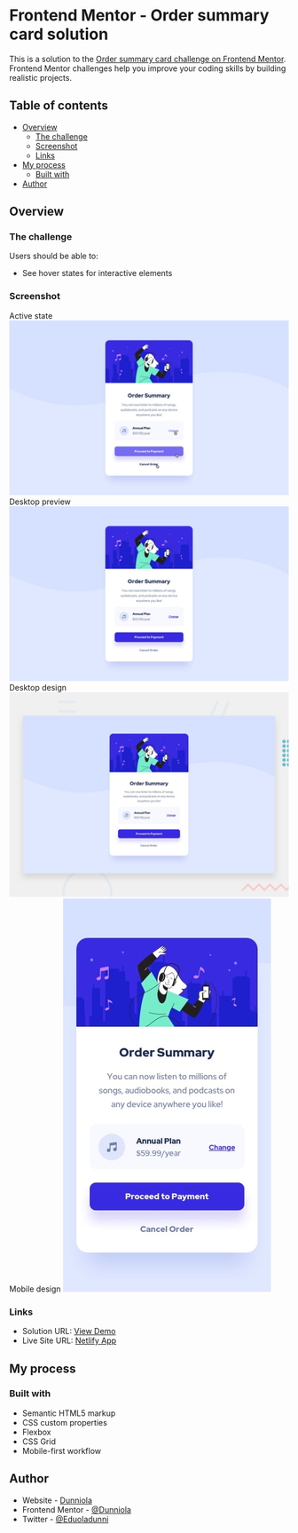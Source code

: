 # Frontend Mentor - Order summary card solution

This is a solution to the [Order summary card challenge on Frontend Mentor](https://www.frontendmentor.io/challenges/order-summary-component-QlPmajDUj). Frontend Mentor challenges help you improve your coding skills by building realistic projects. 

## Table of contents

- [Overview](#overview)
  - [The challenge](#the-challenge)
  - [Screenshot](#screenshot)
  - [Links](#links)
- [My process](#my-process)
  - [Built with](#built-with)
- [Author](#author)


## Overview

### The challenge

Users should be able to:

- See hover states for interactive elements

### Screenshot
Active state
![](./design/active-states.jpg)
Desktop preview
![Desktop design](./design/desktop-design.jpg)
Desktop design
![Desktop preview](./design/desktop-preview.jpg)
Mobile design
![Mobile design](./design/mobile-design.jpg)


### Links

- Solution URL: [View Demo](https://github.com/Dunniola/Order-summary-component.git)
- Live Site URL: [Netlify App](https://https://main--order-main-summary-component.netlify.app/)

## My process

### Built with

- Semantic HTML5 markup
- CSS custom properties
- Flexbox
- CSS Grid
- Mobile-first workflow

## Author

- Website - [Dunniola](https://main--order-main-summary-component.netlify.app/)
- Frontend Mentor - [@Dunniola](https://www.frontendmentor.io/profile/Dunniola)
- Twitter - [@Eduoladunni](https://www.twitter.com/Eduoladunni)
